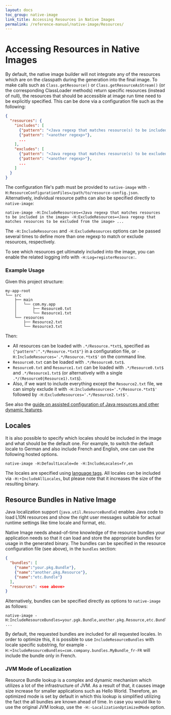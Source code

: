 ```yaml
---
layout: docs
toc_group: native-image
link_title: Accessing Resources in Native Images
permalink: /reference-manual/native-image/Resources/
---
```

# Accessing Resources in Native Images

By default, the native image builder will not integrate any of the resources which are on the classpath during the generation into the final image.
To make calls such as `Class.getResource()` or `Class.getResourceAsStream()` (or the corresponding ClassLoader methods) return specific resources (instead of null), the resources that should be accessible at image run time need to be explicitly specified. This can be done via a configuration file such as the following:

```json
{
  "resources": {
    "includes": [
      {"pattern": "<Java regexp that matches resource(s) to be included in the image>"},
      {"pattern": "<another regexp>"},
      ...
    ],
    "excludes": [
      {"pattern": "<Java regexp that matches resource(s) to be excluded from the image>"},
      {"pattern": "<another regexp>"},
      ...
    ]
  }
}
```

The configuration file's path must be provided to `native-image` with `-H:ResourceConfigurationFiles=/path/to/resource-config.json`.
Alternatively, individual resource paths can also be specified directly to `native-image`:

```shell
native-image -H:IncludeResources=<Java regexp that matches resources to be included in the image> -H:ExcludeResources=<Java regexp that matches resources to be excluded from the image> ...
```
The `-H:IncludeResources` and `-H:ExcludeResources` options can be passed several times to define more than one regexp to match or exclude resources, respectively.

To see which resources get ultimately included into the image, you can enable the related logging info with `-H:Log=registerResource:`.

### Example Usage

Given this project structure:
```
my-app-root
└── src
    ├── main
    │   └── com.my.app
    │       ├── Resource0.txt
    │       └── Resource1.txt
    └── resources
        ├── Resource2.txt
        └── Resource3.txt
```
Then:

*  All resources can be loaded with `.*/Resource.*txt$`, specified as `{"pattern":".*/Resource.*txt$"}` in a configuration file, or `-H:IncludeResources='.*/Resource.*txt$'` on the command line.
*  `Resource0.txt` can be loaded with `.*/Resource0.txt$`.
*  `Resource0.txt` and `Resource1.txt` can be loaded with `.*/Resource0.txt$` and `.*/Resource1.txt$`
   (or alternatively with a single `.*/(Resource0|Resource1).txt$`).
*  Also, if we want to include everything except the `Resource2.txt` file, we can simply exclude it with `-H:IncludeResources='.*/Resource.*txt$'` followed by `-H:ExcludeResources='.*/Resource2.txt$'`.

See also the [guide on assisted configuration of Java resources and other dynamic features](BuildConfiguration.md/#assisted-configuration-of-native-image-builds).

## Locales

It is also possible to specify which locales should be included in the image and what should be the default one.
For example, to switch the default locale to German and also include French and English, one can use the following hosted options.
```shell
native-image -H:DefaultLocale=de -H:IncludeLocales=fr,en
```
The locales are specified using [language tags](https://docs.oracle.com/javase/tutorial/i18n/locale/matching.html). All
locales can be included via ``-H:+IncludeAllLocales``, but please note that it increases the size of the resulting
binary.

## Resource Bundles in Native Image

Java localization support (`java.util.ResourceBundle`) enables Java code to load L10N resources and show the right user messages suitable for actual runtime settings like time locale and format, etc.

Native Image needs ahead-of-time knowledge of the resource bundles your application needs so that it can load and store the appropriate bundles for usage in the generated binary.
The bundles can be specified in the resource configuration file (see above), in the `bundles` section:

```json
{
  "bundles": [
    {"name":"your.pkg.Bundle"},
    {"name":"another.pkg.Resource"},
    {"name":"etc.Bundle"}
  ],
  "resources": <see above>
}
```

Alternatively, bundles can be specified directly as options to `native-image` as follows:
```shell
native-image -H:IncludeResourceBundles=your.pgk.Bundle,another.pkg.Resource,etc.Bundle ...
```
By default, the requested bundles are included for all requested locales.
In order to optimize this, it is possible to use ``IncludeResourceBundles`` with locale specific substring, for example ``-H:+IncludeResourceBundles=com.company.bundles.MyBundle_fr-FR`` will include the bundle only in French.

### JVM Mode of Localization

Resource Bundle lookup is a complex and dynamic mechanism which utilizes a lot of the infrastructure of JVM.
As a result of that, it causes image size increase for smaller applications such as Hello World.
Therefore, an optimized mode is set by default in which this lookup is simplified utilizing the fact the all bundles are known ahead of time.
In case you would like to use the original JVM lookup, use the `-H:-LocalizationOptimizedMode` option.
